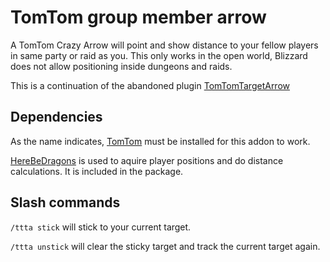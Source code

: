 # TomTom group member arrow

A TomTom Crazy Arrow will point and show distance to your fellow players in same party or raid as you.
This only works in the open world, Blizzard does not allow positioning inside dungeons and raids.

This is a continuation of the abandoned plugin [TomTomTargetArrow][old]

## Dependencies
As the name indicates, [TomTom][tomtom] must be installed for this addon to work.

[HereBeDragons][hbd] is used to aquire player positions and do distance calculations. It is included in the package.


## Slash commands
`/ttta stick` will stick to your current target.

`/ttta unstick` will clear the sticky target and track the current target again.


[old]: https://www.wowace.com/projects/tomtomtargetarrow
[tomtom]: https://addons.wago.io/addons/tomtom
[hbd]: https://www.wowace.com/projects/herebedragons